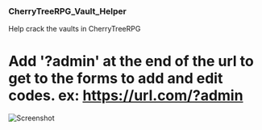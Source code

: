### CherryTreeRPG_Vault_Helper

Help crack the vaults in CherryTreeRPG

# Add '?admin' at the end of the url to get to the forms to add and edit codes. ex: https://url.com/?admin

![Screenshot](https://github.com/MrBearedJoe/CherryTreeRPG_Vault_Helper/main/images/Screenshot.png?raw=true)
